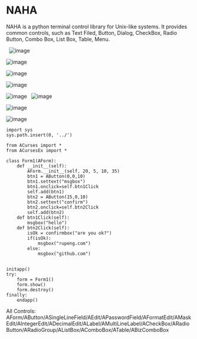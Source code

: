 # NAHA
NAHA is a python terminal control library for Unix-like systems. It provides common controls, such as Text Filed, Button, Dialog, CheckBox, Radio Button, Combo Box, List Box, Table, Menu. 

 
![image](https://raw.githubusercontent.com/yangzhongke/NAHA/master/doc/simple1.png) 

![image](https://raw.githubusercontent.com/yangzhongke/NAHA/master/doc/msgbox.png)

![image](https://raw.githubusercontent.com/yangzhongke/NAHA/master/doc/confirmbox.png)

![image](https://raw.githubusercontent.com/yangzhongke/NAHA/master/doc/controls1.png)

![image](https://raw.githubusercontent.com/yangzhongke/NAHA/master/doc/controls2.png)
 
![image](https://raw.githubusercontent.com/yangzhongke/NAHA/master/doc/menu1.png)

![image](https://raw.githubusercontent.com/yangzhongke/NAHA/master/doc/table1.png) 
 
![image](https://raw.githubusercontent.com/yangzhongke/NAHA/master/doc/subdialog1.png) 
 
```
import sys
sys.path.insert(0, '../')

from ACurses import *
from ACursesEx import *

class Form1(AForm):    
    def __init__(self):                        
        AForm.__init__(self, 20, 5, 10, 35)       
        btn1 = AButton(0,0,10)
        btn1.settext("msgbox")
        btn1.onclick=self.btn1Click     
        self.add(btn1)       
        btn2 = AButton(15,0,10)
        btn2.settext("confirm")
        btn2.onclick=self.btn2Click     
        self.add(btn2)
    def btn1Click(self):
        msgbox("hello")        
    def btn2Click(self):
        isOk = confirmbox("are you ok?")
        if(isOk):
            msgbox("rupeng.com")
        else:
            msgbox("github.com")       
            

initapp()
try: 
    form = Form1()
    form.show()
    form.destroy()
finally:
    endapp()        

```


All Controls:
AForm/AButton/ASingleLineField/AEdit/APasswordField/AFormatEdit/AMaskEdit/AIntegerEdit/ADecimalEdit/ALabel/AMultiLineLabel/ACheckBox/ARadioButton/ARadioGroup/AListBox/AComboBox/ATable/ABizComboBox
 
